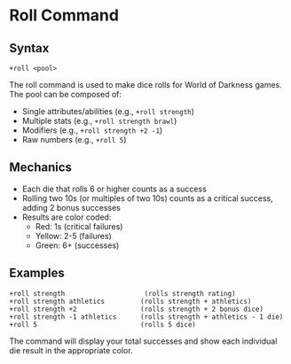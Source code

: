 # Roll Command

## Syntax

`+roll <pool>`

The roll command is used to make dice rolls for World of Darkness games. The
pool can be composed of:

- Single attributes/abilities (e.g., `+roll strength`)
- Multiple stats (e.g., `+roll strength brawl`)
- Modifiers (e.g., `+roll strength +2 -1`)
- Raw numbers (e.g., `+roll 5`)

## Mechanics

- Each die that rolls 6 or higher counts as a success
- Rolling two 10s (or multiples of two 10s) counts as a critical success, adding
  2 bonus successes
- Results are color coded:
  - Red: 1s (critical failures)
  - Yellow: 2-5 (failures)
  - Green: 6+ (successes)

## Examples

```
+roll strength                    (rolls strength rating)
+roll strength athletics         (rolls strength + athletics)
+roll strength +2                (rolls strength + 2 bonus dice)
+roll strength -1 athletics      (rolls strength + athletics - 1 die)
+roll 5                          (rolls 5 dice)
```

The command will display your total successes and show each individual die
result in the appropriate color.

